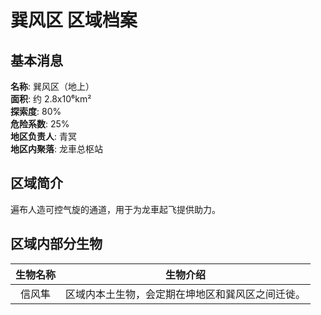 # 巽风区 区域档案

## 基本消息

**名称**: 巽风区（地上）  
**面积**: 约 2.8x10⁶km²  
**探索度**: 80%  
**危险系数**: 25%  
**地区负责人**: 青冥  
**地区内聚落**: 龙車总枢站

## 区域简介

遍布人造可控气旋的通道，用于为龙車起飞提供助力。

## 区域内部分生物

|生物名称|生物介绍|
|:---:|:---:|
|信风隼|区域内本土生物，会定期在坤地区和巽风区之间迁徙。|
